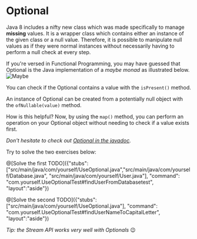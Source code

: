 # Optional

Java 8 includes a nifty new class which was made specifically to manage **missing** values. It is a wrapper class which contains either an instance of the given class or a null value. Therefore, it is possible to manipulate null values as if they were normal instances without necessarily having to perform a null check at every step.

If you're versed in Functional Programming, you may have guessed that Optional is the Java implementation of a _maybe monad_ as illustrated below.
![Maybe](/markdowns/img/maybe.png "Maybe monad example")

You can check if the Optional contains a value with the `isPresent()` method.

An instance of Optional can be created from a potentially null object with the `ofNullable(value)` method.

How is this helpful? Now, by using the `map()` method, you can perform an operation on your Optional object without needing to check if a value exists first.

*Don't hesitate to check out [Optional in the javadoc](https://docs.oracle.com/javase/8/docs/api/java/util/Optional.html).*

Try to solve the two exercises below:

@[Solve the first TODO]({"stubs": ["src/main/java/com/yourself/UseOptional.java","src/main/java/com/yourself/Database.java", "src/main/java/com/yourself/User.java"], "command": "com.yourself.UseOptionalTest#findUserFromDatabasetest", "layout":"aside"})

@[Solve the second TODO]({"stubs": ["src/main/java/com/yourself/UseOptional.java"], "command": "com.yourself.UseOptionalTest#findUserNameToCapitalLetter", "layout":"aside"})

*Tip: the Stream API works very well with Optionals* 😉

